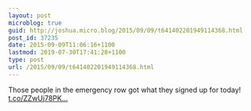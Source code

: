 ```yaml
---
layout: post
microblog: true
guid: http://joshua.micro.blog/2015/09/09/t641402201949114368.html
post_id: 37235
date: 2015-09-09T11:06:16+1100
lastmod: 2019-07-30T17:41:28+1100
type: post
url: /2015/09/09/t641402201949114368.html
---
```

Those people in the emergency row got what they signed up for today! [t.co/ZZwUj78PK...](https://t.co/ZZwUj78PKf)
